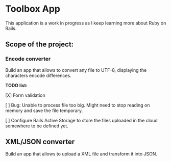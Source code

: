 # Toolbox App

This application is a work in progress as I keep learning more about Ruby on Rails.

## Scope of the project:

### Encode converter

Build an app that allows to convert any file to UTF-8, displaying the characters encode differences.

**TODO list:**

[X] Form validation

[ ] Bug: Unable to process file too big. Might need to stop reading on memory and save the file temporary.

[ ] Configure Rails Active Storage to store the files uploaded in the cloud somewhere to be defined yet.

## XML/JSON converter

Build an app that allows to upload a XML file and transform it into JSON.
